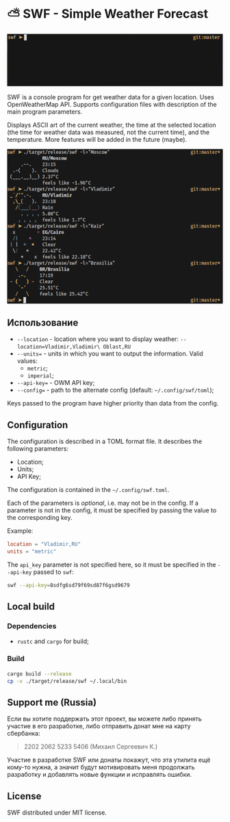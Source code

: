 # ⛅ SWF - Simple Weather Forecast

![](assets/swf.gif)

SWF is a console program for get weather data for a given location. Uses OpenWeatherMap API. Supports configuration files with description of the main program parameters.

Displays ASCII art of the current weather, the time at the selected location (the time for weather data was measured, not the current time), and the temperature. More features will be added in the future (maybe).

![](assets/swf.png)

## Использование

- `--location` - location where you want to display weather: `--location=Vladimir,Vladimir\ Oblast,RU`
- `--units=` - units in which you want to output the information. Valid values:
  - `metric`;
  - `imperial`;
- `--api-key=` - OWM API key;
- `--config=` - path to the alternate config (default: `~/.config/swf/toml`);

Keys passed to the program have higher priority than data from the config.

## Configuration

The configuration is described in a TOML format file. It describes the following parameters:

- Location;
- Units;
- API Key;

The configuration is contained in the `~/.config/swf.toml`.

Each of the parameters is *optional*, i.e. may not be in the config. If a parameter is not in the config, it must be specified by passing the value to the corresponding key.

Example:

```toml
location = "Vladimir,RU"
units = "metric"
```

The `api_key` parameter is not specified here, so it must be specified in the `--api-key` passed to `swf`:

```bash
swf --api-key=8sdfg6sd79f69sd87f6gsd9679
```

## Local build

### Dependencies

- `rustc` and `cargo` for build;

### Build

```bash
cargo build --release
cp -v ./target/release/swf ~/.local/bin
```

## Support me (Russia)

Если вы хотите поддержать этот проект, вы можете либо принять участие в его разработке, либо отправить донат мне на карту сбербанка:

> 2202 2062 5233 5406 (Михаил Сергеевич К.)

Участие в разработке SWF или донаты покажут, что эта утилита ещё кому-то нужна, а значит будут мотивировать меня продолжать разработку и добавлять новые функции и исправлять ошибки.

## License

SWF distributed under MIT license.
